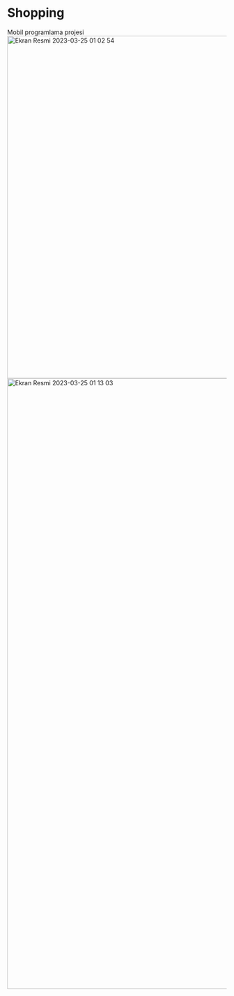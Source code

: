# Shopping
Mobil programlama projesi
<img width="785" alt="Ekran Resmi 2023-03-25 01 02 54" src="https://user-images.githubusercontent.com/77894743/227653633-565616e6-499d-4957-af91-2b30f63f5c38.png">
<img width="1400" alt="Ekran Resmi 2023-03-25 01 13 03" src="https://user-images.githubusercontent.com/77894743/227653646-cae0fd6f-5073-40eb-b3af-e67d50a7c175.png">
